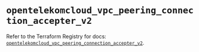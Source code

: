 # `opentelekomcloud_vpc_peering_connection_accepter_v2`

Refer to the Terraform Registry for docs: [`opentelekomcloud_vpc_peering_connection_accepter_v2`](https://registry.terraform.io/providers/opentelekomcloud/opentelekomcloud/1.36.18/docs/resources/vpc_peering_connection_accepter_v2).
